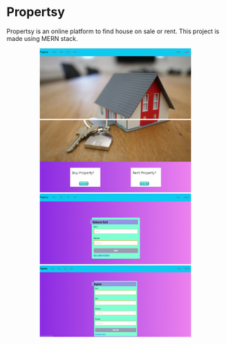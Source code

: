 # Propertsy
Propertsy is an online platform to find house on sale or rent. This project is made using MERN stack.

<p align="center">
  <img src="./screenshots/propertsy1.png" width="350">
  <img src="./screenshots/propertsy2.png" width="350">
  <img src="./screenshots/propertsy3.png" width="350">
  <img src="./screenshots/propertsy4.png" width="350">
</p>

